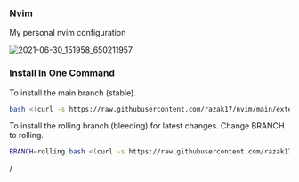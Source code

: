 ### Nvim

My personal nvim configuration

![2021-06-30_151958_650211957](https://user-images.githubusercontent.com/52210954/123987706-f1446a00-d9b6-11eb-8dbb-5a00f72f639f.png)

### Install In One Command

To install the main branch (stable).

```bash
bash <(curl -s https://raw.githubusercontent.com/razak17/nvim/main/external/bin/install) --al
```

To install the rolling branch (bleeding) for latest changes. Change BRANCH to rolling.

```bash
BRANCH=rolling bash <(curl -s https://raw.githubusercontent.com/razak17/nvim/rolling/external/bin/install) --all
```
/
